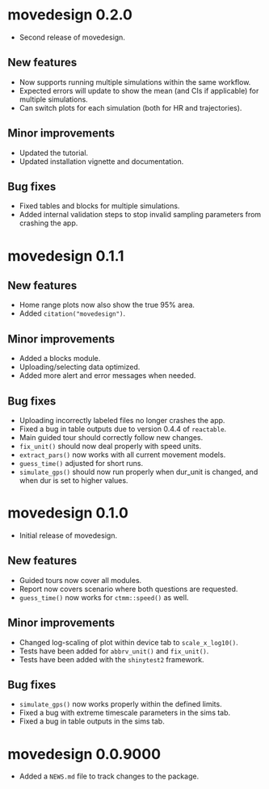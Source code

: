 # movedesign 0.2.0

-   Second release of movedesign.

## New features

-   Now supports running multiple simulations within the same workflow.
-   Expected errors will update to show the mean (and CIs if applicable) for multiple simulations.
-   Can switch plots for each simulation (both for HR and trajectories).

## Minor improvements

-   Updated the tutorial.
-   Updated installation vignette and documentation.

## Bug fixes

-   Fixed tables and blocks for multiple simulations.
-   Added internal validation steps to stop invalid sampling parameters from crashing the app.


# movedesign 0.1.1

## New features

-   Home range plots now also show the true 95% area.
-   Added `citation("movedesign")`.

## Minor improvements

-   Added a blocks module.
-   Uploading/selecting data optimized.
-   Added more alert and error messages when needed.

## Bug fixes

-   Uploading incorrectly labeled files no longer crashes the app. 
-   Fixed a bug in table outputs due to version 0.4.4 of `reactable`.
-   Main guided tour should correctly follow new changes.
-   `fix_unit()` should now deal properly with speed units.
-   `extract_pars()` now works with all current movement models.
-   `guess_time()` adjusted for short runs.
-   `simulate_gps()` should now run properly when dur_unit is changed, and when dur is set to higher values.


# movedesign 0.1.0

-   Initial release of movedesign.

## New features

-   Guided tours now cover all modules.
-   Report now covers scenario where both questions are requested.
-   `guess_time()` now works for `ctmm::speed()` as well.

## Minor improvements

-   Changed log-scaling of plot within device tab to `scale_x_log10()`.
-   Tests have been added for `abbrv_unit()` and `fix_unit()`.
-   Tests have been added with the `shinytest2` framework.

## Bug fixes

-   `simulate_gps()` now works properly within the defined limits.
-   Fixed a bug with extreme timescale parameters in the sims tab.
-   Fixed a bug in table outputs in the sims tab.

# movedesign 0.0.9000

-   Added a `NEWS.md` file to track changes to the package.
